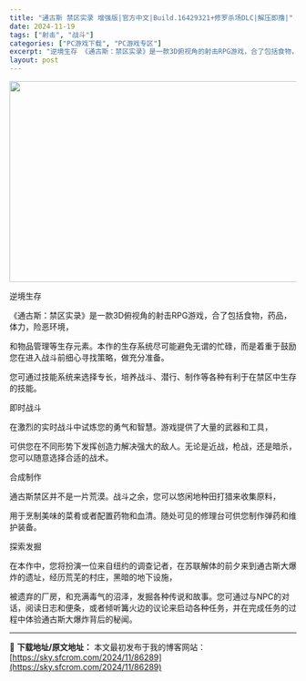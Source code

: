 ```yaml
---
title: "通古斯 禁区实录 增强版|官方中文|Build.16429321+修罗杀场DLC|解压即撸|"
date: 2024-11-19
tags: ["射击", "战斗"]
categories: ["PC游戏下载", "PC游戏专区"]
excerpt: "逆境生存 《通古斯：禁区实录》是一款3D俯视角的射击RPG游戏，合了包括食物，药品，体力，险恶环境， 和物品管理等生存元素。本作的生存系统尽可能避免无谓的忙碌，而是着重于鼓励您在进入战斗前细心寻找策略，做充分准备。 您可通过技能系统来选择专长，培养战斗、潜行、制作等各种有利于在禁区中生存的技能。 即&hellip;"
layout: post
---
```


<img class="aligncenter size-full wp-image-86257" src="https://sky.sfcrom.com/wp-content/uploads/2024/11/2024111903532065.webp" alt="" width="616" height="353" />

逆境生存

《通古斯：禁区实录》是一款3D俯视角的射击RPG游戏，合了包括食物，药品，体力，险恶环境，

和物品管理等生存元素。本作的生存系统尽可能避免无谓的忙碌，而是着重于鼓励您在进入战斗前细心寻找策略，做充分准备。

您可通过技能系统来选择专长，培养战斗、潜行、制作等各种有利于在禁区中生存的技能。

即时战斗

在激烈的实时战斗中试炼您的勇气和智慧。游戏提供了大量的武器和工具，

可供您在不同形势下发挥创造力解决强大的敌人。无论是近战，枪战，还是暗杀，您可以随意选择合适的战术。

合成制作

通古斯禁区并不是一片荒漠。战斗之余，您可以悠闲地种田打猎来收集原料，

用于烹制美味的菜肴或者配置药物和血清。随处可见的修理台可供您制作弹药和维护装备。

探索发掘

在本作中，您将扮演一位来自纽约的调查记者，在苏联解体的前夕来到通古斯大爆炸的遗址，经历荒芜的村庄，黑暗的地下设施，

被遗弃的厂房，和充满毒气的沼泽，发掘各种传说和故事。您可通过与NPC的对话，阅读日志和便条，或者倾听篝火边的议论来启动各种任务，并在完成任务的过程中体验通古斯大爆炸背后的秘闻。

---
📖 **下载地址/原文地址：** 本文最初发布于我的博客网站：[https://sky.sfcrom.com/2024/11/86289](https://sky.sfcrom.com/2024/11/86289)
